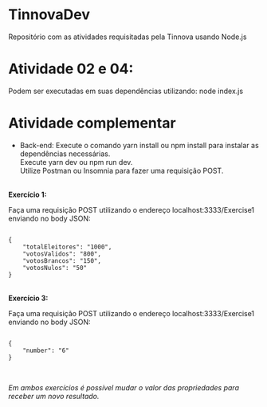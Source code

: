 # TinnovaDev
Repositório com as atividades requisitadas pela Tinnova usando Node.js

# Atividade 02 e 04: 
Podem ser executadas em suas dependências utilizando: node index.js

# Atividade complementar
- Back-end:
Execute o comando yarn install ou npm install para instalar as dependências necessárias. <br/>
Execute yarn dev ou npm run dev. <br/>
Utilize Postman ou Insomnia para fazer uma requisição POST.<br/>
<br/>
<strong>Exercício 1:</strong> 
<p>Faça uma requisição POST utilizando o endereço localhost:3333/Exercise1 enviando no body JSON:</p>
<pre><code>
{
	"totalEleitores": "1000",
	"votosValidos": "800", 
	"votosBrancos": "150", 
	"votosNulos": "50"
}
</code></pre>
<br/>
<strong>Exercício 3:</strong> 
<p>Faça uma requisição POST utilizando o endereço localhost:3333/Exercise1 enviando no body JSON:</p>
<pre><code>
{
	"number": "6"
}
</code></pre>
<br/>
<p><em>Em ambos exercícios é possível mudar o valor das propriedades para receber um novo resultado.</em></p>
